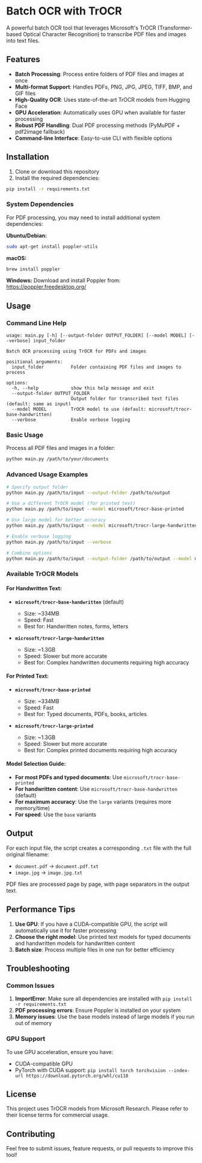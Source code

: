 # Batch OCR with TrOCR

A powerful batch OCR tool that leverages Microsoft's TrOCR (Transformer-based Optical Character Recognition) to transcribe PDF files and images into text files.

## Features

- **Batch Processing**: Process entire folders of PDF files and images at once
- **Multi-format Support**: Handles PDFs, PNG, JPG, JPEG, TIFF, BMP, and GIF files
- **High-Quality OCR**: Uses state-of-the-art TrOCR models from Hugging Face
- **GPU Acceleration**: Automatically uses GPU when available for faster processing
- **Robust PDF Handling**: Dual PDF processing methods (PyMuPDF + pdf2image fallback)
- **Command-line Interface**: Easy-to-use CLI with flexible options

## Installation

1. Clone or download this repository
2. Install the required dependencies:

```bash
pip install -r requirements.txt
```

### System Dependencies

For PDF processing, you may need to install additional system dependencies:

**Ubuntu/Debian:**
```bash
sudo apt-get install poppler-utils
```

**macOS:**
```bash
brew install poppler
```

**Windows:**
Download and install Poppler from: https://poppler.freedesktop.org/

## Usage

### Command Line Help

```
usage: main.py [-h] [--output-folder OUTPUT_FOLDER] [--model MODEL] [--verbose] input_folder

Batch OCR processing using TrOCR for PDFs and images

positional arguments:
  input_folder          Folder containing PDF files and images to process

options:
  -h, --help            show this help message and exit
  --output-folder OUTPUT_FOLDER
                        Output folder for transcribed text files (default: same as input)
  --model MODEL         TrOCR model to use (default: microsoft/trocr-base-handwritten)
  --verbose             Enable verbose logging
```

### Basic Usage

Process all PDF files and images in a folder:

```bash
python main.py /path/to/your/documents
```

### Advanced Usage Examples

```bash
# Specify output folder
python main.py /path/to/input --output-folder /path/to/output

# Use a different TrOCR model (for printed text)
python main.py /path/to/input --model microsoft/trocr-base-printed

# Use large model for better accuracy
python main.py /path/to/input --model microsoft/trocr-large-handwritten

# Enable verbose logging
python main.py /path/to/input --verbose

# Combine options
python main.py /path/to/input --output-folder /path/to/output --model microsoft/trocr-base-printed --verbose
```

### Available TrOCR Models

#### For Handwritten Text:
- **`microsoft/trocr-base-handwritten`** (default)
  - Size: ~334MB
  - Speed: Fast
  - Best for: Handwritten notes, forms, letters
  
- **`microsoft/trocr-large-handwritten`**
  - Size: ~1.3GB
  - Speed: Slower but more accurate
  - Best for: Complex handwritten documents requiring high accuracy

#### For Printed Text:
- **`microsoft/trocr-base-printed`**
  - Size: ~334MB
  - Speed: Fast
  - Best for: Typed documents, PDFs, books, articles
  
- **`microsoft/trocr-large-printed`**
  - Size: ~1.3GB
  - Speed: Slower but more accurate
  - Best for: Complex printed documents requiring high accuracy

#### Model Selection Guide:
- **For most PDFs and typed documents**: Use `microsoft/trocr-base-printed`
- **For handwritten content**: Use `microsoft/trocr-base-handwritten` (default)
- **For maximum accuracy**: Use the `large` variants (requires more memory/time)
- **For speed**: Use the `base` variants

## Output

For each input file, the script creates a corresponding `.txt` file with the full original filename:
- `document.pdf` → `document.pdf.txt`
- `image.jpg` → `image.jpg.txt`

PDF files are processed page by page, with page separators in the output text.

## Performance Tips

1. **Use GPU**: If you have a CUDA-compatible GPU, the script will automatically use it for faster processing
2. **Choose the right model**: Use printed text models for typed documents and handwritten models for handwritten content
3. **Batch size**: Process multiple files in one run for better efficiency

## Troubleshooting

### Common Issues

1. **ImportError**: Make sure all dependencies are installed with `pip install -r requirements.txt`
2. **PDF processing errors**: Ensure Poppler is installed on your system
3. **Memory issues**: Use the base models instead of large models if you run out of memory

### GPU Support

To use GPU acceleration, ensure you have:
- CUDA-compatible GPU
- PyTorch with CUDA support: `pip install torch torchvision --index-url https://download.pytorch.org/whl/cu118`

## License

This project uses TrOCR models from Microsoft Research. Please refer to their license terms for commercial usage.

## Contributing

Feel free to submit issues, feature requests, or pull requests to improve this tool!
